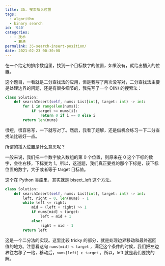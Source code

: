 ```yaml
---
title: 35. 搜索插入位置
tags:
  - algorithm
  - binary search
id: '940'
categories:
  - - 技术
    - 算法
permalink: 35-search-insert-position/
date: 2021-02-23 00:30:08
---
```


在一个给定的排序数组里，找到一个目标数字的位置，如果没有，就给出插入的位置。

这个题目，一看就是二分查找法的应用，但是我写了两次没写对，二分查找法主要是处理边界的问题，还是有很多细节的，我先写了一个 O(N) 的搜索法：

```python
class Solution:
    def searchInsert(self, nums: List[int], target: int) -> int:
        for i in range(len(nums)):
            if target <= nums[i]:
                return 0 if i == 0 else i
        return len(nums)
```

很短，很容易写，一下就写对了。然后，我看了题解，还是借机会练习一下二分查找法比较好一点。

所谓的插入位置是什么意思呢？

一般来说，我们把一个数字放入数组的第 0 个位置，则原来在 0 这个下标的数字，会往右移，下标变为 1。所以，这道题，我们真正要找的那个下标是，该下标位置的数字，大于或者等于 target 目标值。

这个在 Python 类库里，其实就是 bisect_left 这个方法。

```python
class Solution:
    def searchInsert(self, nums: List[int], target: int) -> int:
        left, right = 0, len(nums) - 1
        while left <= right:
            mid = (left + right) >> 1
            if nums[mid] < target:
                left = mid + 1
            else:
                right = mid - 1
        return left
```

这是一个二分法的实现。这里比较 tricky 的部分，就是处理边界移动和最终返回值的地方。注意看这句 `nums[mid] < target` ，满足这个条件的时候，我们把左边界往右移了一格，移动后，`nums[left] ≥ target` ，所以，left 就是我们要找的解。
